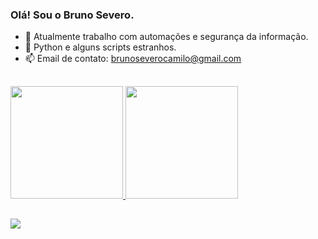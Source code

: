 ### Olá! Sou o Bruno Severo.

- 🔭 Atualmente trabalho com automações e segurança da informação.
- 🌱 Python e alguns scripts estranhos.
- 📫 Email de contato: brunoseverocamilo@gmail.com

##

<div align="left">
  <a href="https://github.com/mrsevero">
  <img height="180em" src="https://github-readme-stats.vercel.app/api?username=mrsevero&show_icons=true&theme=dark&include_all_commits=true&count_private=true"/>
  <img height="180em" src="https://github-readme-stats.vercel.app/api/top-langs/?username=mrsevero&layout=compact&&hide=css,html&langs_count=7&theme=dark"/>
</div>
  
##  
  
<div> 
  <a href="https://www.linkedin.com/in/bruno-severo-6337b8194/" target="_blank"><img src="https://img.shields.io/badge/-LinkedIn-%230077B5?style=for-the-badge&logo=linkedin&logoColor=white" target="_blank"></a> 
 
</div> 
  
